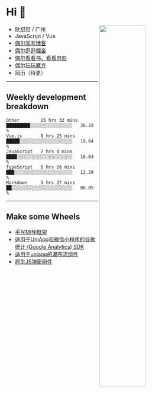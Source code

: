 # Hi 👋

[<img align="right" width="50%" src="https://github-readme-stats.vercel.app/api?username=OUDUIDUI&theme=dark&show_icons=true">](https://metrics.lecoq.io/OUDUIDUI?template=classic&#41;)


-   欧怼怼 / 广州
-   JavaScript / Vue
-   [偶尔写写博客](OUDUIDUI.cn)
-   [偶尔逛逛掘金](https://juejin.cn/user/4309700183594366)
-   [偶尔看看书、看看电影](https://www.yuque.com/books/share/3ee1684b-8e19-4849-b5aa-13d1813ded6d)
-   [偶尔玩玩魔方](https://cubing.com/results/person/2014OUSH01)
-   简历（待更）

---

##  Weekly development breakdown

<!--START_SECTION:waka-->
```text
Other        15 hrs 32 mins  █████████░░░░░░░░░░░░░░░░   36.22 % 
Vue.js       8 hrs 25 mins   █████░░░░░░░░░░░░░░░░░░░░   19.64 % 
JavaScript   7 hrs 8 mins    ████░░░░░░░░░░░░░░░░░░░░░   16.63 % 
TypeScript   5 hrs 16 mins   ███░░░░░░░░░░░░░░░░░░░░░░   12.29 % 
Markdown     3 hrs 27 mins   ██░░░░░░░░░░░░░░░░░░░░░░░   08.05 % 
```
<!--END_SECTION:waka-->



---

##  Make some Wheels

- [手写MINI框架](https://github.com/OUDUIDUI/mini)
- [适用于UniApp和微信小程序的谷歌统计 (Google Analytics) SDK](https://github.com/OUDUIDUI/ga-tracker)
- [适用于uniapp的瀑布流组件](https://github.com/OUDUIDUI/uniapp_waterfalls_flow)
- [原生JS弹窗组件](https://github.com/OUDUIDUI/notice-kit)


